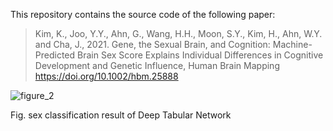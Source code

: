 This repository contains the source code of the following paper:

> Kim, K., Joo, Y.Y., Ahn, G., Wang, H.H., Moon, S.Y., Kim, H., Ahn, W.Y. and Cha, J., 2021. Gene, the Sexual Brain, and Cognition: Machine-Predicted Brain Sex Score Explains Individual Differences in Cognitive Development and Genetic Influence, Human Brain Mapping https://doi.org/10.1002/hbm.25888

![figure_2](https://user-images.githubusercontent.com/58503653/167752816-75b59444-2b63-4f28-86cd-7f6a2964955d.png) 

Fig. sex classification result of Deep Tabular Network
